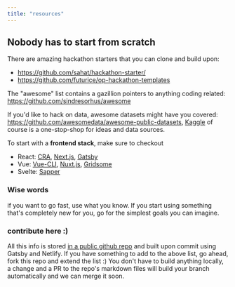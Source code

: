 ```yaml
---
title: "resources"
---
```


## Nobody has to start from scratch

There are amazing hackathon starters that you can clone and build upon: 

- https://github.com/sahat/hackathon-starter/
- https://github.com/futurice/op-hackathon-templates

The "awesome" list contains a gazillion pointers to anything coding related: https://github.com/sindresorhus/awesome

If you'd like to hack on data, awesome datasets might have you covered: https://github.com/awesomedata/awesome-public-datasets, [Kaggle](https://www.kaggle.com/) of course is a one-stop-shop for ideas and data sources.

To start with a **frontend stack**, make sure to checkout

- React: [CRA](https://github.com/facebook/create-react-app), [Next.js](https://nextjs.org/), [Gatsby](https://www.gatsbyjs.org/)
- Vue: [Vue-CLI](https://cli.vuejs.org/), [Nuxt.js](https://nuxtjs.org/), [Gridsome](https://gridsome.org/)
- Svelte: [Sapper](https://sapper.svelte.dev/)

### Wise words 

if you want to go fast, use what you know. If you start using something that's completely new for you, go for the simplest goals you can imagine.  

### contribute here :)

All this info is stored [in a public github repo](https://github.com/elmariachi111/birthday-meetup) and built upon commit using Gatsby and Netlify. If you have something to add to the above list, go ahead, fork this repo and extend the list :) You don't have to build anything locally, a change and a PR to the repo's markdown files will build your branch automatically and we can merge it soon.